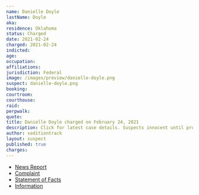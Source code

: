 ```yaml
---
name: Danielle Doyle
lastName: Doyle
aka:
residence: Oklahoma
status: Charged
date: 2021-02-24
charged: 2021-02-24
indicted:
age:
occupation:
affiliations:
jurisdiction: Federal
image: /images/preview/danielle-doyle.png
suspect: danielle-doyle.png
booking:
courtroom:
courthouse:
raid:
perpwalk:
quote:
title: Danielle Doyle charged on February 24, 2021
description: Click for latest case details. Suspects innocent until proven guilty.
author: seditiontrack
layout: suspect
published: true
charges:
---
```

- [News Report](https://oklahoman.com/article/5683329/former-oklahoma-city-thunder-worker-charged-in-us-capitol-breach)
- [Complaint](https://extremism.gwu.edu/sites/g/files/zaxdzs2191/f/Danielle%20Nicole%20Doyle%20Criminal%20Complaint.pdf)
- [Statement of Facts](https://www.justice.gov/usao-dc/case-multi-defendant/file/1378606/download)
- [Information](https://www.justice.gov/usao-dc/case-multi-defendant/file/1392951/download)
